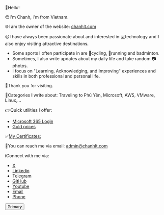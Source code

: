 👋Hello!<br>

😊I'm Chanh, i'm from Vietnam. 

🌐I am the owner of the website: <a href="#">chanhlt.com</a><br>

😃I have always been passionate about and interested in 💻technology and I also enjoy visiting attractive destinations.<br>
- Some sports I often participate in are 🚴cycling, 🏃running and badminton.<br>
- Sometimes, I also write updates about my daily life and take random 📷photos. <br>
- I focus on "Learning, Acknowledging, and Improving" experiences and skills in both professional and personal life.

👏Thank you for visiting.


🔖Categories I write about: Traveling to Phú Yên, Microsoft, AWS, VMware, Linux,...

👉Quick utilities I offer: 
- <a href="#">Microsoft 365 Login</a>
- <a href="https://www.mihong.vn/vi/gia-vang-trong-nuoc">Gold prices</a>

✅<a href="#">My Certificates:</a>

📧You can reach me via email: <a href="mailto:admin@chanhlt.com">admin@chanhlt.com</a> 

ℹ️Connect with me via: 
- <a href="#">X</a>
- <a href="#">Linkedin</a>
- <a href="#">Telegram</a>
- <a href="#">GitHub</a>
- <a href="#">Youtube</a>
- <a href="#">Email</a>
- <a href="#">Phone</a>


<button type="button" class="btn btn-primary">Primary</button>


